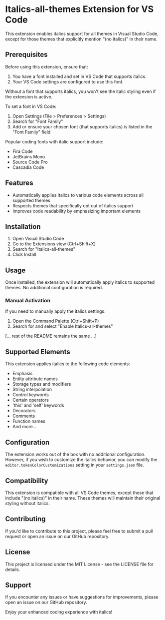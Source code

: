 # Italics-all-themes Extension for VS Code

This extension enables italics support for all themes in Visual Studio Code, except for those themes that explicitly mention "(no italics)" in their name.

## Prerequisites

Before using this extension, ensure that:

1. You have a font installed and set in VS Code that supports italics.
2. Your VS Code settings are configured to use this font.

Without a font that supports italics, you won't see the italic styling even if the extension is active.

To set a font in VS Code:

1. Open Settings (File > Preferences > Settings)
2. Search for "Font Family"
3. Add or ensure your chosen font (that supports italics) is listed in the "Font Family" field

Popular coding fonts with italic support include:

- Fira Code
- JetBrains Mono
- Source Code Pro
- Cascadia Code

## Features

- Automatically applies italics to various code elements across all supported themes
- Respects themes that specifically opt out of italics support
- Improves code readability by emphasizing important elements

## Installation

1. Open Visual Studio Code
2. Go to the Extensions view (Ctrl+Shift+X)
3. Search for "Italics-all-themes"
4. Click Install

## Usage

Once installed, the extension will automatically apply italics to supported themes. No additional configuration is required.

### Manual Activation

If you need to manually apply the italics settings:

1. Open the Command Palette (Ctrl+Shift+P)
2. Search for and select "Enable Italics-all-themes"

[... rest of the README remains the same ...]

## Supported Elements

This extension applies italics to the following code elements:

- Emphasis
- Entity attribute names
- Storage types and modifiers
- String interpolation
- Control keywords
- Certain operators
- 'this' and 'self' keywords
- Decorators
- Comments
- Function names
- And more...

## Configuration

The extension works out of the box with no additional configuration. However, if you wish to customize the italics behavior, you can modify the `editor.tokenColorCustomizations` setting in your `settings.json` file.

## Compatibility

This extension is compatible with all VS Code themes, except those that include "(no italics)" in their name. These themes will maintain their original styling without italics.

## Contributing

If you'd like to contribute to this project, please feel free to submit a pull request or open an issue on our GitHub repository.

## License

This project is licensed under the MIT License - see the LICENSE file for details.

## Support

If you encounter any issues or have suggestions for improvements, please open an issue on our GitHub repository.

Enjoy your enhanced coding experience with italics!